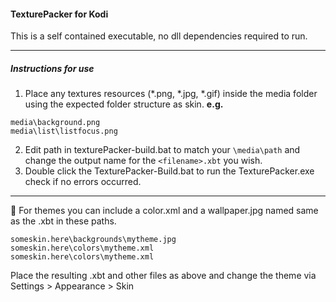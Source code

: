 #### TexturePacker for Kodi

This is a self contained executable, no dll dependencies required to run.

---

##### Instructions for use

1. Place any textures resources (*.png, *.jpg, *.gif) inside the media folder using the expected folder structure as skin.
**e.g.**
```
media\background.png
media\list\listfocus.png
```
2. Edit path in texturePacker-build.bat to match your ```\media\path``` and change the output name for the ```<filename>.xbt``` you wish.
3. Double click the TexturePacker-Build.bat to run the TexturePacker.exe check if no errors occurred.

---
:ledger: For themes you can include a color.xml and a wallpaper.jpg named same as the <filename>.xbt in these paths.
```
someskin.here\backgrounds\mytheme.jpg
someskin.here\colors\mytheme.xml
someskin.here\colors\mytheme.xml
```
 
Place the resulting <filename>.xbt and other files as above and change the theme via Settings > Appearance > Skin

